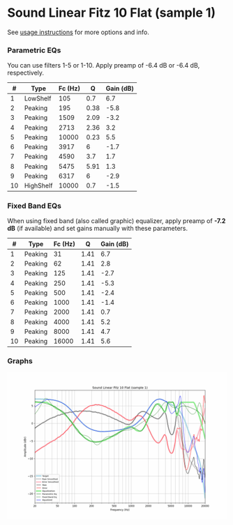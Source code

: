 # Sound Linear Fitz 10 Flat (sample 1)
See [usage instructions](https://github.com/jaakkopasanen/AutoEq#usage) for more options and info.

### Parametric EQs
You can use filters 1-5 or 1-10. Apply preamp of -6.4 dB or -6.4 dB, respectively.

|   # | Type      |   Fc (Hz) |    Q |   Gain (dB) |
|-----|-----------|-----------|------|-------------|
|   1 | LowShelf  |       105 | 0.7  |         6.7 |
|   2 | Peaking   |       195 | 0.38 |        -5.8 |
|   3 | Peaking   |      1509 | 2.09 |        -3.2 |
|   4 | Peaking   |      2713 | 2.36 |         3.2 |
|   5 | Peaking   |     10000 | 0.23 |         5.5 |
|   6 | Peaking   |      3917 | 6    |        -1.7 |
|   7 | Peaking   |      4590 | 3.7  |         1.7 |
|   8 | Peaking   |      5475 | 5.91 |         1.3 |
|   9 | Peaking   |      6317 | 6    |        -2.9 |
|  10 | HighShelf |     10000 | 0.7  |        -1.5 |

### Fixed Band EQs
When using fixed band (also called graphic) equalizer, apply preamp of **-7.2 dB** (if available) and set gains manually with these parameters.

|   # | Type    |   Fc (Hz) |    Q |   Gain (dB) |
|-----|---------|-----------|------|-------------|
|   1 | Peaking |        31 | 1.41 |         6.7 |
|   2 | Peaking |        62 | 1.41 |         2.8 |
|   3 | Peaking |       125 | 1.41 |        -2.7 |
|   4 | Peaking |       250 | 1.41 |        -5.3 |
|   5 | Peaking |       500 | 1.41 |        -2.4 |
|   6 | Peaking |      1000 | 1.41 |        -1.4 |
|   7 | Peaking |      2000 | 1.41 |         0.7 |
|   8 | Peaking |      4000 | 1.41 |         5.2 |
|   9 | Peaking |      8000 | 1.41 |         4.7 |
|  10 | Peaking |     16000 | 1.41 |         5.6 |

### Graphs
![](./Sound%20Linear%20Fitz%2010%20Flat%20(sample%201).png)
